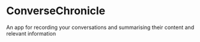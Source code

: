 # ConverseChronicle
An app for recording your conversations and summarising their content and relevant information

